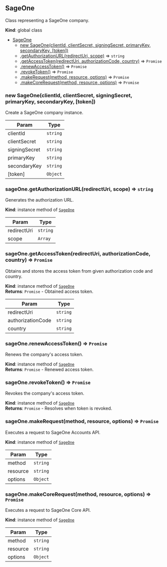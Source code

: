 <a name="SageOne"></a>

## SageOne
Class representing a SageOne company.

**Kind**: global class  

* [SageOne](#SageOne)
    * [new SageOne(clientId, clientSecret, signingSecret, primaryKey, secondaryKey, [token])](#new_SageOne_new)
    * [.getAuthorizationURL(redirectUri, scope)](#SageOne+getAuthorizationURL) ⇒ <code>string</code>
    * [.getAccessToken(redirectUri, authorizationCode, country)](#SageOne+getAccessToken) ⇒ <code>Promise</code>
    * [.renewAccessToken()](#SageOne+renewAccessToken) ⇒ <code>Promise</code>
    * [.revokeToken()](#SageOne+revokeToken) ⇒ <code>Promise</code>
    * [.makeRequest(method, resource, options)](#SageOne+makeRequest) ⇒ <code>Promise</code>
    * [.makeCoreRequest(method, resource, options)](#SageOne+makeCoreRequest) ⇒ <code>Promise</code>

<a name="new_SageOne_new"></a>

### new SageOne(clientId, clientSecret, signingSecret, primaryKey, secondaryKey, [token])
Create a SageOne company instance.


| Param | Type |
| --- | --- |
| clientId | <code>string</code> | 
| clientSecret | <code>string</code> | 
| signingSecret | <code>string</code> | 
| primaryKey | <code>string</code> | 
| secondaryKey | <code>string</code> | 
| [token] | <code>Object</code> | 

<a name="SageOne+getAuthorizationURL"></a>

### sageOne.getAuthorizationURL(redirectUri, scope) ⇒ <code>string</code>
Generates the authorization URL.

**Kind**: instance method of [<code>SageOne</code>](#SageOne)  

| Param | Type |
| --- | --- |
| redirectUri | <code>string</code> | 
| scope | <code>Array</code> | 

<a name="SageOne+getAccessToken"></a>

### sageOne.getAccessToken(redirectUri, authorizationCode, country) ⇒ <code>Promise</code>
Obtains and stores the access token from given authorization code and country.

**Kind**: instance method of [<code>SageOne</code>](#SageOne)  
**Returns**: <code>Promise</code> - Obtained access token.  

| Param | Type |
| --- | --- |
| redirectUri | <code>string</code> | 
| authorizationCode | <code>string</code> | 
| country | <code>string</code> | 

<a name="SageOne+renewAccessToken"></a>

### sageOne.renewAccessToken() ⇒ <code>Promise</code>
Renews the company's access token.

**Kind**: instance method of [<code>SageOne</code>](#SageOne)  
**Returns**: <code>Promise</code> - Renewed access token.  
<a name="SageOne+revokeToken"></a>

### sageOne.revokeToken() ⇒ <code>Promise</code>
Revokes the company's access token.

**Kind**: instance method of [<code>SageOne</code>](#SageOne)  
**Returns**: <code>Promise</code> - Resolves when token is revoked.  
<a name="SageOne+makeRequest"></a>

### sageOne.makeRequest(method, resource, options) ⇒ <code>Promise</code>
Executes a request to SageOne Accounts API.

**Kind**: instance method of [<code>SageOne</code>](#SageOne)  

| Param | Type |
| --- | --- |
| method | <code>string</code> | 
| resource | <code>string</code> | 
| options | <code>Object</code> | 

<a name="SageOne+makeCoreRequest"></a>

### sageOne.makeCoreRequest(method, resource, options) ⇒ <code>Promise</code>
Executes a request to SageOne Core API.

**Kind**: instance method of [<code>SageOne</code>](#SageOne)  

| Param | Type |
| --- | --- |
| method | <code>string</code> | 
| resource | <code>string</code> | 
| options | <code>Object</code> | 

